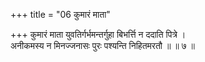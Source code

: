 +++
title = "06 कुमारं माता"

+++
कुमारं माता युवतिर्गर्भमन्तर्गुहा बिभर्त्ति न ददाति पित्रे ।  
अनीकमस्य न मिनज्जनासः पुरः पश्यन्ति निहितमरतौ ॥ ॥ ७ ॥